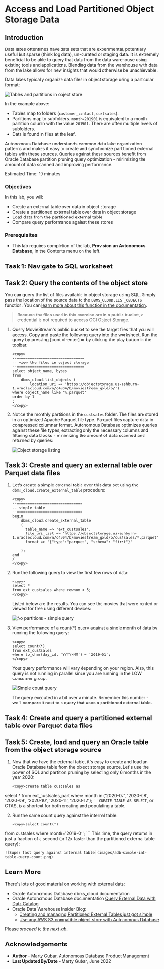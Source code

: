 <!--
    {
        "name":"Access and Load Partitioned Object Storage Data",
        "description":"Show value of partitioned external tables to improve performance"
    }
-->
# Access and Load Partitioned Object Storage Data

## Introduction

Data lakes oftentimes have data sets that are experimental, potentially useful but sparse (think log data), un-curated or staging data. It is extremely beneficial to be able to query that data from the data warehouse using existing tools and applications. Blending data from the warehouse with data from the lake allows for new insights that would otherwise be unachievable.

Data lakes typically organize data files in object storage using a particular format:

![Tables and partitions in object store](images/obj-organization.png)

In the example above:
* Tables map to folders (`customer_contact`, `custsales`).
* Partitions map to subfolders. `month=201901` is equivalent to a month partition column with the value `201901`. There are often multiple levels of subfolders.
* Data is found in files at the leaf.

Autonomous Database understands common data lake organization patterns and makes it easy to create and synchronize partitioned external tables with these sources. Queries against these sources benefit from Oracle Database partition pruning query optimization - minimizing the amount of data scanned and improving performance.

Estimated Time: 10 minutes

### Objectives

In this lab, you will:
* Create an external table over data in object storage
* Create a partitioned external table over data in object storage
* Load data from the partitioned external table
* Compare query performance against these stores

### Prerequisites

- This lab requires completion of the lab, **Provision an Autonomous Database**, in the Contents menu on the left.

## Task 1: Navigate to SQL worksheet
[](include:adb-goto-sql-worksheet.md)

## Task 2: Query the contents of the object store
[](query-object-store-contents-with-sql.md)

You can query the list of files available in object storage using SQL. Simply pass the location of the source data to the ``DBMS_CLOUD.LIST_OBJECTS`` function. You can [learn more about this function in the documentation](https://docs.oracle.com/en/cloud/paas/autonomous-database/adbsa/dbms-cloud-subprograms.html#GUID-52801F96-8280-4FE0-8782-E194F4360E6F).

> Because the files used in this exercise are in a public bucket, a credential is not required to access OCI Object Storage.

1. Query MovieStream's public bucket to see the target files that you will access. Copy and paste the following query into the worksheet. Run the query by pressing [control-enter] or by clicking the play button in the toolbar.

    ```
    <copy>
    --===============================
    -- view the files in object storage
    --===============================
    select object_name, bytes
    from
        dbms_cloud.list_objects (            
            location_uri => 'https://objectstorage.us-ashburn-1.oraclecloud.com/n/c4u04/b/moviestream_gold/o/')
    where object_name like '%.parquet'
    order by 1
    ;
    </copy>
    ```

2. Notice the monthly partitions in the ``custsales`` folder. The files are stored in an optimized Apache Parquet file type. Parquet files capture data in compressed columnar format. Autonomous Database optimizes queries against these file types, extracting only the necessary columns and filtering data blocks - minimizing the amount of data scanned and returned by queries:

    ![Object storage listing](images/adb-obj-store-query-list.png)

## Task 3: Create and query an external table over Parquet data files

1. Let's create a simple external table over this data set using the ``dbms_cloud.create_external_table`` procedure:

    ```
    <copy>
    --==============================
    -- simple table
    --==============================
    begin
        dbms_cloud.create_external_table
        (
          table_name => 'ext_custsales',
          file_uri_list => 'https://objectstorage.us-ashburn-1.oraclecloud.com/n/c4u04/b/moviestream_gold/o/custsales/*.parquet',
          format => '{"type":"parquet", "schema": "first"}'

        );
    end;
    /
    </copy>
    ```

2. Run the following query to view the first few rows of data:

    ```
    <copy>
    select *
    from ext_custsales where rownum < 5;
    </copy>
    ```

    Listed below are the results. You can see the movies that were rented or viewed for free using different devices:

    ![No partitions - simple query](images/adb-simple-table-query-few-rows.png)

3. View performance of a count(*) query against a single month of data by running the following query:

    ```
    <copy>
    select count(*)
    from ext_custsales
    where to_char(day_id, 'YYYY-MM') = '2019-01';
    </copy>
    ```
    Your query performance will vary depending on your region. Also, this query is not running in parallel since you are running in the LOW consumer group:

    ![Simple count query](images/adb-simple-table-query-count.png)

    The query executed in a bit over a minute. Remember this number - we'll compare it next to a query that uses a partitioned external table.

## Task 4: Create and query a partitioned external table over Parquet data files
[](include:adb-use-partitioned-external-table-body.md)

## Task 5: Create, load and query an Oracle table from the object storage source

1. Now that we have the external table, it's easy to create and load an Oracle Database table from the object storage source. Let's use the power of SQL and partition pruning by selecting only 6 months in the year 2020:
    ```
    <copy>create table custsales as
select * from ext_custsales_part where month in ('2020-07', '2020-08', '2020-09', '2020-10', '2020-11', '2020-12');
    </copy>
    ```
    ``CREATE TABLE AS SELECT``, or CTAS, is a shortcut for both creating and populating a table.

2. Run the same count query against the internal table:
    ```
    <copy>select count(*)
from custsales
where month='2019-01';
    </copy>
    ```
    This time, the query returns in just a fraction of a second (or 12x faster than the partitioned external table query):

    ![Super fast query against internal table](images/adb-simple-int-table-query-count.png)

## Learn More
There's lots of good material on working with external data:
* Oracle Autonomous Database dbms_cloud documentation
* Oracle Autonomous Database documentation [Query External Data with Data Catalog](https://docs.oracle.com/en/cloud/paas/autonomous-database/adbsa/query-external-data-catalog.html#GUID-480FAF23-453D-4B15-BF92-8435805EB8A5)
* Oracle Data Warehouse Insider Blog:
    * [Creating and managing Partitioned External Tables just got simple](https://blogs.oracle.com/post/simplified-partitioning-xt)
    * [Use any AWS S3 compatible object store with Autonomous Database](https://blogs.oracle.com/datawarehousing/post/use-any-aws-s3-compatible-object-store-with-autonomous-database)

Please *proceed to the next lab*.

## Acknowledgements

* **Author** - Marty Gubar, Autonomous Database Product Management
* **Last Updated By/Date** - Marty Gubar, June 2022
